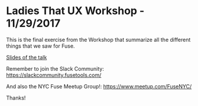 # Ladies That UX Workshop - 11/29/2017

This is the final exercise from the Workshop that summarize all the different things that we saw for Fuse.

[Slides of the talk](https://github.com/jiserra/ladies-that-ux-fuse/raw/master/ladies-that-ux.pdf)

Remember to join the Slack Community: https://slackcommunity.fusetools.com/

And also the NYC Fuse Meetup Group!: https://www.meetup.com/FuseNYC/

Thanks!